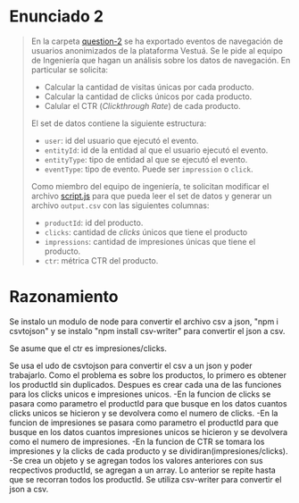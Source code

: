 # Enunciado 2

> En la carpeta [question-2](https://bitbucket.org/vestua-com/questions/src/main/question-2/) se ha exportado eventos de navegación de usuarios anonimizados de la plataforma Vestuá. Se le pide al equipo de Ingeniería que hagan un análisis sobre los datos de navegación. En particular se solicita:
>
> - Calcular la cantidad de visitas únicas por cada producto.
> - Calcular la cantidad de clicks únicos por cada producto.
> - Calular el CTR (_Clickthrough Rate_) de cada producto.
>
> El set de datos contiene la siguiente estructura:
>
> - `user`: id del usuario que ejecutó el evento.
> - `entityId`: id de la entidad al que el usuario ejecutó el evento.
> - `entityType`: tipo de entidad al que se ejecutó el evento.
> - `eventType`: tipo de evento. Puede ser `impression` o `click`.
>
> Como miembro del equipo de ingeniería, te solicitan modificar el archivo [script.js](https://bitbucket.org/vestua-com/questions/src/main/question-2/script.js) para que pueda leer el set de datos y generar un archivo `output.csv` con las siguientes columnas:
>
> - `productId`: id del producto.
> - `clicks`: cantidad de _clicks_ únicos que tiene el producto
> - `impressions`: cantidad de impresiones únicas que tiene el producto.
> - `ctr`: métrica CTR del producto.

# Razonamiento

Se instalo un modulo de node para convertir el archivo csv a json, "npm i csvtojson" y se instalo "npm install csv-writer" para convertir el json a csv.

Se asume que el ctr es impresiones/clicks.

Se usa el udo de csvtojson para convertir el csv a un json y poder trabajarlo.
Como el problema es sobre los productos, lo primero es obtener los productId sin duplicados.
Despues es crear cada una de las funciones para los clicks unicos e impresiones unicos.
-En la funcion de clicks se pasara como parametro el productId para que busque en los datos cuantos clicks unicos se hicieron y se devolvera como el numero de clicks.
-En la funcion de impresiones se pasara como parametro el productId para que busque en los datos cuantos impresiones unicos se hicieron y se devolvera como el numero de impresiones.
-En la funcion de CTR se tomara los impresiones y la clicks de cada producto y se dividiran(impresiones/clicks).
-Se crea un objeto y se agregan todos los valores anteriores con sus recpectivos productId, se agregan a un array.
Lo anterior se repite hasta que se recorran todos los productId.
Se utiliza csv-writer para convertir el json a csv.
